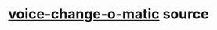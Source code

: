 # <a href=https://github.com/mdn/voice-change-o-matic target=_blank>voice-change-o-matic</a> source
